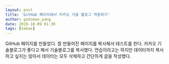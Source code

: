 ```yaml
---
layout: post
title: 'GitHub 페이지에서 카카오 기술 블로그 적용하기'
author: godsman.yang
date: 2019-10-09 01:30
tags: [kakao]
---
```


GitHub 페이지를 만들었다.
잘 만들어진 페이지를 복사해서 테스트를 한다.
카카오 기술블로그가 좋다고 해서 기술블로그를 복사했다. 연습이라고는 하지만 데이터까지 복사하고 싶지는 않아서 데이터는 모두 삭제하고 간단하게 글을 작성했다.